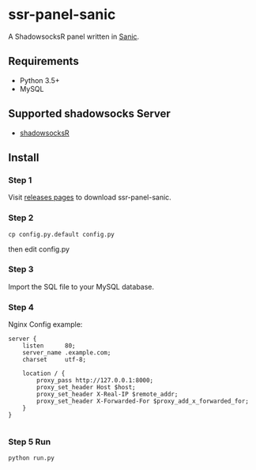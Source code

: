 # ssr-panel-sanic

A ShadowsocksR panel written in [Sanic](https://github.com/channelcat/sanic).


## Requirements

* Python 3.5+
* MySQL

## Supported shadowsocks Server

* [shadowsocksR](https://github.com/shadowsocksr/shadowsocksr)


## Install

### Step 1

Visit [releases pages](https://github.com/gaolycn/ssr-panel-sanic/releases) to download ssr-panel-sanic.

### Step 2

```
cp config.py.default config.py
```

then edit config.py


### Step 3

Import the SQL file to your MySQL database.

### Step 4

Nginx Config example:


```
server {
    listen      80;
    server_name .example.com;
    charset     utf-8;

    location / {
        proxy_pass http://127.0.0.1:8000;
        proxy_set_header Host $host;
        proxy_set_header X-Real-IP $remote_addr;
        proxy_set_header X-Forwarded-For $proxy_add_x_forwarded_for;
    }
}
    
```

### Step 5 Run

```
python run.py
```
